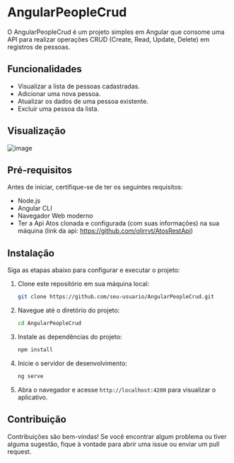 # AngularPeopleCrud

O AngularPeopleCrud é um projeto simples em Angular que consome uma API para realizar operações CRUD (Create, Read, Update, Delete) em registros de pessoas.

## Funcionalidades

- Visualizar a lista de pessoas cadastradas.
- Adicionar uma nova pessoa.
- Atualizar os dados de uma pessoa existente.
- Excluir uma pessoa da lista.

## Visualização

![image](https://github.com/olirrvt/AngularPeopleCrud/assets/100844800/b611ec51-94a8-4948-9b25-7bec399d23ed)

## Pré-requisitos

Antes de iniciar, certifique-se de ter os seguintes requisitos:

- Node.js
- Angular CLI
- Navegador Web moderno
- Ter a Api Atos clonada e configurada (com suas informações) na sua máquina
  (link da api: https://github.com/olirrvt/AtosRestApi)

## Instalação

Siga as etapas abaixo para configurar e executar o projeto:

1. Clone este repositório em sua máquina local:

   ```bash
   git clone https://github.com/seu-usuario/AngularPeopleCrud.git
   ```

2. Navegue até o diretório do projeto:

   ```bash
   cd AngularPeopleCrud
   ```

3. Instale as dependências do projeto:

   ```bash
   npm install
   ```

4. Inicie o servidor de desenvolvimento:

   ```bash
   ng serve
   ```

5. Abra o navegador e acesse `http://localhost:4200` para visualizar o aplicativo.

## Contribuição

Contribuições são bem-vindas! Se você encontrar algum problema ou tiver alguma sugestão, fique à vontade para abrir uma issue ou enviar um pull request.
